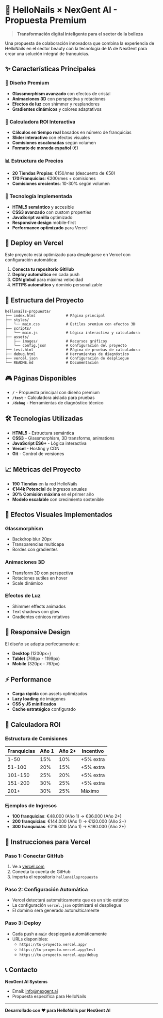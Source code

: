 # 💅 HelloNails × NexGent AI - Propuesta Premium

> **Transformación digital inteligente para el sector de la belleza**

Una propuesta de colaboración innovadora que combina la experiencia de HelloNails en el sector beauty con la tecnología de IA de NexGent para crear una solución integral de franquicias.

## ✨ Características Principales

### 🎨 **Diseño Premium**
- **Glassmorphism avanzado** con efectos de cristal
- **Animaciones 3D** con perspectiva y rotaciones
- **Efectos de luz** con shimmer y resplandores
- **Gradientes dinámicos** y colores adaptativos

### 🧮 **Calculadora ROI Interactiva**
- **Cálculos en tiempo real** basados en número de franquicias
- **Slider interactivo** con efectos visuales
- **Comisiones escalonadas** según volumen
- **Formato de moneda español** (€)

### 📊 **Estructura de Precios**
- **20 Tiendas Propias**: €150/mes (descuento de €50)
- **170 Franquicias**: €200/mes + comisiones
- **Comisiones crecientes**: 10-30% según volumen

### 🎯 **Tecnología Implementada**
- **HTML5 semántico** y accesible
- **CSS3 avanzado** con custom properties
- **JavaScript vanilla** optimizado
- **Responsive design** mobile-first
- **Performance optimizado** para Vercel

## 🚀 Deploy en Vercel

Este proyecto está optimizado para desplegarse en Vercel con configuración automática:

1. **Conecta tu repositorio GitHub**
2. **Deploy automático** en cada push
3. **CDN global** para máxima velocidad
4. **HTTPS automático** y dominio personalizable

## 📁 Estructura del Proyecto

```
hellonails-propuesta/
├── index.html              # Página principal
├── styles/
│   └── main.css            # Estilos premium con efectos 3D
├── scripts/
│   └── main.js             # Lógica interactiva y calculadora
├── assets/
│   ├── images/             # Recursos gráficos
│   └── config.json         # Configuración del proyecto
├── test.html               # Página de pruebas de calculadora
├── debug.html              # Herramientas de diagnóstico
├── vercel.json             # Configuración de despliegue
└── README.md               # Documentación

```

## 🎮 Páginas Disponibles

- **`/`** - Propuesta principal con diseño premium
- **`/test`** - Calculadora aislada para pruebas
- **`/debug`** - Herramientas de diagnóstico técnico

## 🛠️ Tecnologías Utilizadas

- **HTML5** - Estructura semántica
- **CSS3** - Glassmorphism, 3D transforms, animations
- **JavaScript ES6+** - Lógica interactiva
- **Vercel** - Hosting y CDN
- **Git** - Control de versiones

## 📈 Métricas del Proyecto

- **190 Tiendas** en la red HelloNails
- **€144k Potencial** de ingresos anuales
- **30% Comisión máxima** en el primer año
- **Modelo escalable** con crecimiento sostenible

## 🎨 Efectos Visuales Implementados

### Glassmorphism
- Backdrop blur 20px
- Transparencias multicapa
- Bordes con gradientes

### Animaciones 3D
- Transform 3D con perspectiva
- Rotaciones sutiles en hover
- Scale dinámico

### Efectos de Luz
- Shimmer effects animados
- Text shadows con glow
- Gradientes cónicos rotativos

## 📱 Responsive Design

El diseño se adapta perfectamente a:
- **Desktop** (1200px+)
- **Tablet** (768px - 1199px)  
- **Mobile** (320px - 767px)

## ⚡ Performance

- **Carga rápida** con assets optimizados
- **Lazy loading** de imágenes
- **CSS y JS minificados**
- **Cache estratégico** configurado

## 🧮 Calculadora ROI

### Estructura de Comisiones

| Franquicias | Año 1 | Año 2+ | Incentivo |
|-------------|-------|--------|-----------|
| 1-50        | 15%   | 10%    | +5% extra |
| 51-100      | 20%   | 15%    | +5% extra |
| 101-150     | 25%   | 20%    | +5% extra |
| 151-200     | 30%   | 25%    | +5% extra |
| 201+        | 30%   | 25%    | Máximo    |

### Ejemplos de Ingresos

- **100 franquicias**: €48.000 (Año 1) → €36.000 (Año 2+)
- **200 franquicias**: €144.000 (Año 1) → €120.000 (Año 2+)
- **300 franquicias**: €216.000 (Año 1) → €180.000 (Año 2+)

## 🚀 Instrucciones para Vercel

### Paso 1: Conectar GitHub
1. Ve a [vercel.com](https://vercel.com)
2. Conecta tu cuenta de GitHub
3. Importa el repositorio `hellonailspropuesta`

### Paso 2: Configuración Automática
- Vercel detectará automáticamente que es un sitio estático
- La configuración `vercel.json` optimizará el despliegue
- El dominio será generado automáticamente

### Paso 3: Deploy
- Cada push a `main` desplegará automáticamente
- URLs disponibles:
  - `https://tu-proyecto.vercel.app/`
  - `https://tu-proyecto.vercel.app/test`
  - `https://tu-proyecto.vercel.app/debug`

## 📞 Contacto

**NexGent AI Systems**
- Email: info@nexgent.ai
- Propuesta específica para HelloNails

---

**Desarrollado con ❤️ para HelloNails por NexGent AI** 